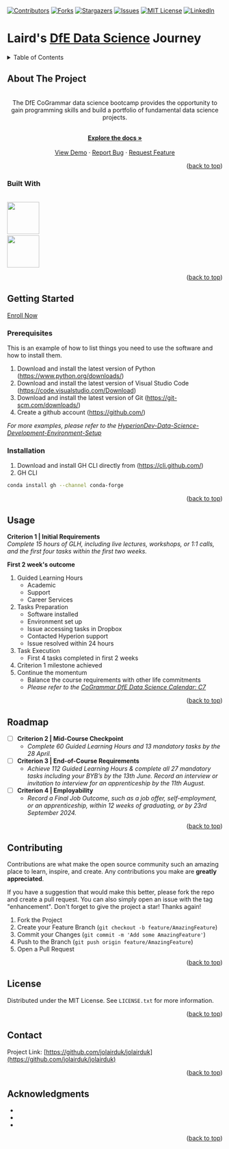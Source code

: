 <a name="readme-top"></a>
[![Contributors][contributors-shield]][contributors-url]
[![Forks][forks-shield]][forks-url]
[![Stargazers][stars-shield]][stars-url]
[![Issues][issues-shield]][issues-url]
[![MIT License][license-shield]][license-url]
[![LinkedIn][linkedin-shield]][linkedin-url]

# Laird's [DfE Data Science](https://skills.cogrammar.com/) Journey

<!-- TABLE OF CONTENTS -->
<details>
  <summary>Table of Contents</summary>
  <ol>
    <li>
      <a href="#about-the-project">About The Project</a>
      <ul>
        <li><a href="#built-with">Built With</a></li>
      </ul>
    </li>
    <li>
      <a href="#getting-started">Getting Started</a>
      <ul>
        <li><a href="#prerequisites">Prerequisites</a></li>
        <li><a href="#installation">Installation</a></li>
      </ul>
    </li>
    <li><a href="#usage">Usage</a></li>
    <li><a href="#roadmap">Roadmap</a></li>
    <li><a href="#contributing">Contributing</a></li>
    <li><a href="#license">License</a></li>
    <li><a href="#contact">Contact</a></li>
    <li><a href="#acknowledgments">Acknowledgments</a></li>
  </ol>
</details>

<!-- ABOUT THE PROJECT -->
## About The Project

<br />
<div align="center"> 
  The DfE CoGrammar data science bootcamp provides the opportunity to gain programming skills and build a portfolio of fundamental data science projects.
  <br/>
  <br />
  <p align="center">
    <a href="https://github.com/jolairduk/jolairduk"><strong>Explore the docs »</strong></a>
    <br />
    <br />
    <a href="https://github.com/jolairduk/jolairduk">View Demo</a>
    ·
    <a href="https://github.com/jolairduk/jolairduk/issues">Report Bug</a>
    ·
    <a href="https://github.com/jolairduk/jolairduk/issues">Request Feature</a>
  </p>
</div>

<p align="right">(<a href="#readme-top">back to top</a>)</p>
		

### Built With
<br /><a href="https://www.python.org/"><img src="https://s3.dualstack.us-east-2.amazonaws.com/pythondotorg-assets/media/community/logos/python-logo-only.png" width="75" height="75" /><a/>
<br /><a href="https://code.visualstudio.com/"><img src="https://code.visualstudio.com/assets/images/code-stable.png" width="75" height="75" /><a/>

<p align="right">(<a href="#readme-top">back to top</a>)</p>



<!-- GETTING STARTED -->
## Getting Started
<a href="https://www.hyperiondev.com/account/register/?next=/dfe_course_registration/skills-bootcamp/&_gl=1*1hjlodc*_ga*MTM3MTA2NjA5NS4xNzExNjQ3Mzcz*_ga_GXKK4P3GCJ*MTcxMTY0NzM3My4xLjEuMTcxMTY0NzM3My42MC4wLjA.">Enroll Now<a/>

### Prerequisites

This is an example of how to list things you need to use the software and how to install them.
1. Download and install the latest version of Python (https://www.python.org/downloads/)
2. Download and install the latest version of Visual Studio Code (https://code.visualstudio.com/Download)
3. Download and install the latest version of Git (https://git-scm.com/downloads/)
4. Create a github account (https://github.com/)

_For more examples, please refer to the [HyperionDev-Data-Science-Development-Environment-Setup](https://github.com/HyperionDevBootcamps/HyperionDev-Data-Science-Development-Environment-Setup)_

### Installation

1. Download and install GH CLI directly from (https://cli.github.com/)
2. GH CLI
  ```sh
  conda install gh --channel conda-forge
  ```
<p align="right">(<a href="#readme-top">back to top</a>)</p>



<!-- USAGE EXAMPLES -->
## Usage
**Criterion 1 | Initial Requirements**
<br/>
_Complete 15 hours of GLH, including live lectures, workshops, or 1:1 calls, and the first four tasks within the first two weeks._
<br/>

**First 2 week's outcome**
1. Guided Learning Hours
   * Academic
   * Support
   * Career Services
2. Tasks Preparation
   * Software installed
   * Environment set up
   * Issue accessing tasks in Dropbox
   * Contacted Hyperion support
   * Issue resolved within 24 hours
3. Task Execution
   * First 4 tasks completed in first 2 weeks
5. Criterion 1 milestone achieved
6. Continue the momentum
   * Balance the course requirements with other life commitments
   * _Please refer to the [CoGrammar DfE Data Science Calendar: C7](https://skills-sessions.cogrammar.com/mar2024ds.html)_

<p align="right">(<a href="#readme-top">back to top</a>)</p>



<!-- ROADMAP -->
## Roadmap

- [ ] **Criterion 2 | Mid-Course Checkpoint**
    * _Complete 60 Guided Learning Hours and 13 mandatory tasks by the 28 April._
- [ ] **Criterion 3 | End-of-Course Requirements**
    * _Achieve 112 Guided Learning Hours & complete all 27 mandatory tasks including your BYB’s by the 13th June. Record an interview or invitation to interview for an apprenticeship by the 11th August._
- [ ] **Criterion 4 | Employability**
    * _Record a Final Job Outcome, such as a job offer, self-employment, or an apprenticeship, within 12 weeks of graduating, or by 23rd September 2024._

<p align="right">(<a href="#readme-top">back to top</a>)</p>



<!-- CONTRIBUTING -->
## Contributing

Contributions are what make the open source community such an amazing place to learn, inspire, and create. Any contributions you make are **greatly appreciated**.

If you have a suggestion that would make this better, please fork the repo and create a pull request. You can also simply open an issue with the tag "enhancement".
Don't forget to give the project a star! Thanks again!

1. Fork the Project
2. Create your Feature Branch (`git checkout -b feature/AmazingFeature`)
3. Commit your Changes (`git commit -m 'Add some AmazingFeature'`)
4. Push to the Branch (`git push origin feature/AmazingFeature`)
5. Open a Pull Request

<p align="right">(<a href="#readme-top">back to top</a>)</p>



<!-- LICENSE -->
## License

Distributed under the MIT License. See `LICENSE.txt` for more information.

<p align="right">(<a href="#readme-top">back to top</a>)</p>



<!-- CONTACT -->
## Contact

Project Link: [https://github.com/jolairduk/jolairduk](https://github.com/jolairduk/jolairduk)

<p align="right">(<a href="#readme-top">back to top</a>)</p>



<!-- ACKNOWLEDGMENTS -->
## Acknowledgments

* []()
* []()
* []()

<p align="right">(<a href="#readme-top">back to top</a>)</p>



<!-- MARKDOWN LINKS & IMAGES -->
<!-- https://www.markdownguide.org/basic-syntax/#reference-style-links -->
[contributors-shield]: https://img.shields.io/github/contributors/jolairduk/jolairduk.svg?style=for-the-badge
[contributors-url]: https://github.com/jolairduk/jolairduk/graphs/contributors
[forks-shield]: https://img.shields.io/github/forks/jolairduk/jolairduk.svg?style=for-the-badge
[forks-url]: https://github.com/jolairduk/jolairduk/network/members
[stars-shield]: https://img.shields.io/github/stars/jolairduk/jolairduk.svg?style=for-the-badge
[stars-url]: https://github.com/jolairduk/jolairduk/stargazers
[issues-shield]: https://img.shields.io/github/issues/jolairduk/jolairduk.svg?style=for-the-badge
[issues-url]: https://github.com/jolairduk/jolairduk/issues
[license-shield]: https://img.shields.io/github/license/jolairduk/jolairduk.svg?style=for-the-badge
[license-url]: https://github.com/jolairduk/jolairduk/blob/master/LICENSE.txt
[linkedin-shield]: https://img.shields.io/badge/-LinkedIn-black.svg?style=for-the-badge&logo=linkedin&colorB=555
[linkedin-url]: https://linkedin.com/in/jolairduk
[product-screenshot]: images/screenshot.png
[Next.js]: https://img.shields.io/badge/next.js-000000?style=for-the-badge&logo=nextdotjs&logoColor=white
[Next-url]: https://nextjs.org/
[React.js]: https://img.shields.io/badge/React-20232A?style=for-the-badge&logo=react&logoColor=61DAFB
[React-url]: https://reactjs.org/
[Vue.js]: https://img.shields.io/badge/Vue.js-35495E?style=for-the-badge&logo=vuedotjs&logoColor=4FC08D
[Vue-url]: https://vuejs.org/
[Angular.io]: https://img.shields.io/badge/Angular-DD0031?style=for-the-badge&logo=angular&logoColor=white
[Angular-url]: https://angular.io/
[Svelte.dev]: https://img.shields.io/badge/Svelte-4A4A55?style=for-the-badge&logo=svelte&logoColor=FF3E00
[Svelte-url]: https://svelte.dev/
[Laravel.com]: https://img.shields.io/badge/Laravel-FF2D20?style=for-the-badge&logo=laravel&logoColor=white
[Laravel-url]: https://laravel.com
[Bootstrap.com]: https://img.shields.io/badge/Bootstrap-563D7C?style=for-the-badge&logo=bootstrap&logoColor=white
[Bootstrap-url]: https://getbootstrap.com
[JQuery.com]: https://img.shields.io/badge/jQuery-0769AD?style=for-the-badge&logo=jquery&logoColor=white
[JQuery-url]: https://jquery.com 
